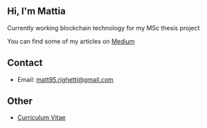 ## Hi, I'm Mattia
Currently working blockchain technology for my MSc thesis project

You can find some of my articles on [Medium](https://mattrighetti.medium.com)

## Contact
- Email: [matt95.righetti@gmail.com](mailto:matt95.righetti@gmail.com)

## Other
- [Curriculum Vitae](https://github.com/mattrighetti/mattrighetti.github.io/blob/master/resume/cv.pdf)
